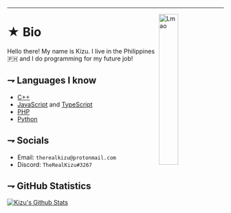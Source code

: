 ---
<!-- IMAGE -->
<img align="right" alt="Lmao" width=30% src="https://media.discordapp.net/attachments/757532943987114075/758654019127738408/kizu_pfp.png?width=462&height=462">

<!-- INFO -->

# ★ Bio
<p align="left">Hello there! My name is Kizu. I live in the Philippines 🇵🇭 and I do programming for my future job!</p>

<!-- DESCRIPTION -->
## ⇁ Languages I know

* [C++](https://github.com/topics/cpp)
* [JavaScript](https://javascript.com) and [TypeScript](https://www.typescriptlang.org)
* [PHP](https://php.net)
* [Python](https://python.org)

<!--- SOCIALS --->
## ⇁ Socials

* Email: `therealkizu@protonmail.com`
* Discord: `TheRealKizu#3267`

<!--- MISC --->
## ⇁ GitHub Statistics

[![Kizu's Github Stats](https://github-readme-stats.vercel.app/api?username=therealkizu&show_icons=true&count_private=true&include_all_commits=true&hide_title=true)](https://github.com/anuraghazra/github-readme-stats)

<!--
**TheRealKizu/TheRealKizu** is a ✨ _special_ ✨ repository because its `README.md` (this file) appears on your GitHub profile.

Here are some ideas to get you started:

- 🔭 I’m currently working on ...
- 🌱 I’m currently learning ...
- 👯 I’m looking to collaborate on ...
- 🤔 I’m looking for help with ...
- 💬 Ask me about ...
- 📫 How to reach me: ...
- 😄 Pronouns: ...
- ⚡ Fun fact: ...
-->
